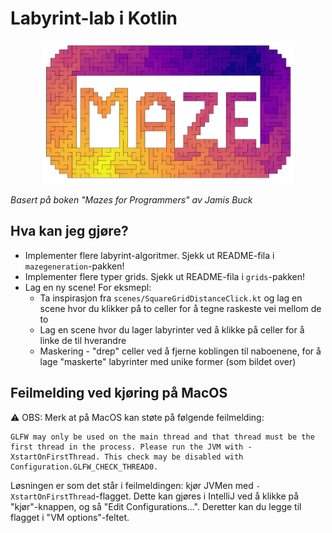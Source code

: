 # Labyrint-lab i Kotlin

<p align="center">
<img alt="masked.png" src="assets/masked.png" width="80%"/>
</p>

*Basert på boken "Mazes for Programmers" av Jamis Buck*

## Hva kan jeg gjøre?

- Implementer flere labyrint-algoritmer. Sjekk ut README-fila i `mazegeneration`-pakken!
- Implementer flere typer grids. Sjekk ut README-fila i `grids`-pakken!
- Lag en ny scene! For eksmepl:
    - Ta inspirasjon fra `scenes/SquareGridDistanceClick.kt` og lag en scene hvor du klikker på to celler for å tegne
      raskeste vei mellom de to
    - Lag en scene hvor du lager labyrinter ved å klikke på celler for å linke de til hverandre
    - Maskering - "drep" celler ved å fjerne koblingen til naboenene, for å lage "maskerte" labyrinter med unike
      former (som bildet over)

## Feilmelding ved kjøring på MacOS

⚠️ OBS: Merk at på MacOS kan støte på følgende feilmelding:

```
GLFW may only be used on the main thread and that thread must be the first thread in the process. Please run the JVM with -XstartOnFirstThread. This check may be disabled with Configuration.GLFW_CHECK_THREAD0.
```

Løsningen er som det står i feilmeldingen: kjør JVMen med `-XstartOnFirstThread`-flagget. Dette kan gjøres i IntelliJ
ved å klikke på "kjør"-knappen, og så "Edit Configurations...". Deretter kan du legge til flagget i "VM options"-feltet.